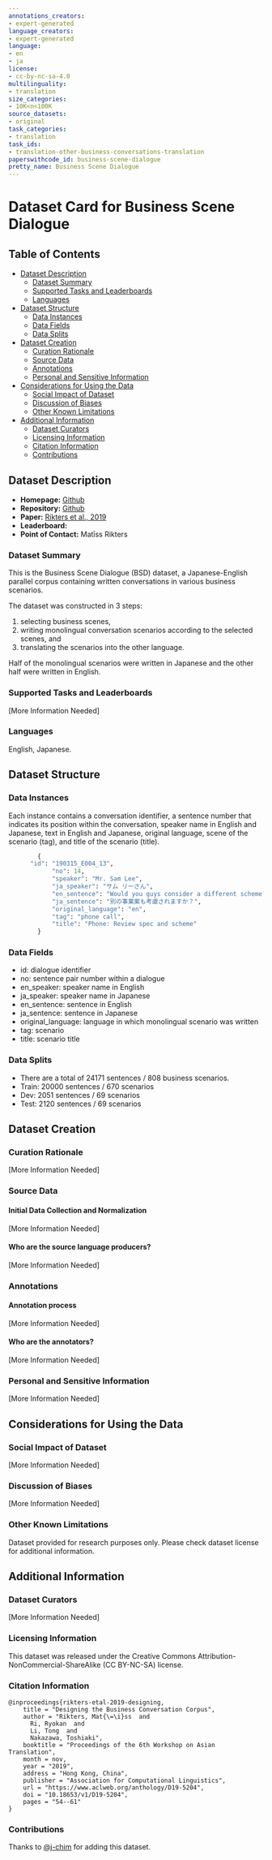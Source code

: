 ```yaml
---
annotations_creators:
- expert-generated
language_creators:
- expert-generated
language:
- en
- ja
license:
- cc-by-nc-sa-4.0
multilinguality:
- translation
size_categories:
- 10K<n<100K
source_datasets:
- original
task_categories:
- translation
task_ids:
- translation-other-business-conversations-translation
paperswithcode_id: business-scene-dialogue
pretty_name: Business Scene Dialogue
---
```


# Dataset Card for Business Scene Dialogue 

## Table of Contents
- [Dataset Description](#dataset-description)
  - [Dataset Summary](#dataset-summary)
  - [Supported Tasks and Leaderboards](#supported-tasks-and-leaderboards)
  - [Languages](#languages)
- [Dataset Structure](#dataset-structure)
  - [Data Instances](#data-instances)
  - [Data Fields](#data-fields)
  - [Data Splits](#data-splits)
- [Dataset Creation](#dataset-creation)
  - [Curation Rationale](#curation-rationale)
  - [Source Data](#source-data)
  - [Annotations](#annotations)
  - [Personal and Sensitive Information](#personal-and-sensitive-information)
- [Considerations for Using the Data](#considerations-for-using-the-data)
  - [Social Impact of Dataset](#social-impact-of-dataset)
  - [Discussion of Biases](#discussion-of-biases)
  - [Other Known Limitations](#other-known-limitations)
- [Additional Information](#additional-information)
  - [Dataset Curators](#dataset-curators)
  - [Licensing Information](#licensing-information)
  - [Citation Information](#citation-information)
  - [Contributions](#contributions)

## Dataset Description

- **Homepage:** [Github](https://raw.githubusercontent.com/tsuruoka-lab/BSD/)
- **Repository:** [Github](https://raw.githubusercontent.com/tsuruoka-lab/BSD/)
- **Paper:** [Rikters et al., 2019](https://www.aclweb.org/anthology/D19-5204)
- **Leaderboard:**
- **Point of Contact:** Matīss Rikters

### Dataset Summary
This is the Business Scene Dialogue (BSD) dataset, 
a Japanese-English parallel corpus containing written conversations
in various business scenarios. 

The dataset was constructed in 3 steps: 
  1) selecting business scenes, 
  2) writing monolingual conversation scenarios according to the selected scenes, and 
  3) translating the scenarios into the other language. 

Half of the monolingual scenarios were written in Japanese 
and the other half were written in English.


### Supported Tasks and Leaderboards

[More Information Needed]

### Languages
English, Japanese.

## Dataset Structure

### Data Instances
Each instance contains a conversation identifier, a sentence number that indicates its
position within the conversation, speaker name in English and Japanese, 
text in English and Japanese, original language, scene of the scenario (tag), 
and title of the scenario (title).
```python
		{
      "id": "190315_E004_13",
			"no": 14,
			"speaker": "Mr. Sam Lee",
			"ja_speaker": "サム リーさん",
			"en_sentence": "Would you guys consider a different scheme?",
			"ja_sentence": "別の事業案も考慮されますか？",
			"original_language": "en",
			"tag": "phone call",
			"title": "Phone: Review spec and scheme"
		}
```

### Data Fields
- id: dialogue identifier
- no: sentence pair number within a dialogue
- en_speaker: speaker name in English
- ja_speaker: speaker name in Japanese
- en_sentence: sentence in English
- ja_sentence: sentence in Japanese
- original_language: language in which monolingual scenario was written
- tag: scenario
- title: scenario title

### Data Splits
- There are a total of 24171 sentences /  808 business scenarios.
- Train: 20000 sentences / 670 scenarios
- Dev: 2051 sentences / 69 scenarios
- Test: 2120 sentences / 69 scenarios

## Dataset Creation

### Curation Rationale

[More Information Needed]

### Source Data

#### Initial Data Collection and Normalization

[More Information Needed]

#### Who are the source language producers?

[More Information Needed]

### Annotations

#### Annotation process

[More Information Needed]

#### Who are the annotators?

[More Information Needed]

### Personal and Sensitive Information

[More Information Needed]

## Considerations for Using the Data

### Social Impact of Dataset

[More Information Needed]

### Discussion of Biases

[More Information Needed]

### Other Known Limitations

Dataset provided for research purposes only. Please check dataset license for additional information.

## Additional Information

### Dataset Curators

[More Information Needed]

### Licensing Information
This dataset was released under the Creative Commons Attribution-NonCommercial-ShareAlike (CC BY-NC-SA) license.

### Citation Information
```
@inproceedings{rikters-etal-2019-designing,
    title = "Designing the Business Conversation Corpus",
    author = "Rikters, Mat{\=\i}ss  and
      Ri, Ryokan  and
      Li, Tong  and
      Nakazawa, Toshiaki",
    booktitle = "Proceedings of the 6th Workshop on Asian Translation",
    month = nov,
    year = "2019",
    address = "Hong Kong, China",
    publisher = "Association for Computational Linguistics",
    url = "https://www.aclweb.org/anthology/D19-5204",
    doi = "10.18653/v1/D19-5204",
    pages = "54--61"
}
```
### Contributions

Thanks to [@j-chim](https://github.com/j-chim) for adding this dataset.
